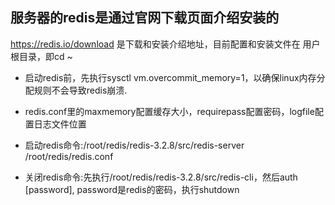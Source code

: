 ## 服务器的redis是通过官网下载页面介绍安装的
https://redis.io/download 是下载和安装介绍地址，目前配置和安装文件在
用户根目录，即cd ~

* 启动redis前，先执行sysctl vm.overcommit_memory=1，以确保linux内存分配规则不会导致redis崩溃.

* redis.conf里的maxmemory配置缓存大小，requirepass配置密码，logfile配置日志文件位置

* 启动redis命令:/root/redis/redis-3.2.8/src/redis-server /root/redis/redis.conf

* 关闭redis命令:先执行/root/redis/redis-3.2.8/src/redis-cli，然后auth [password], password是redis的密码，执行shutdown
